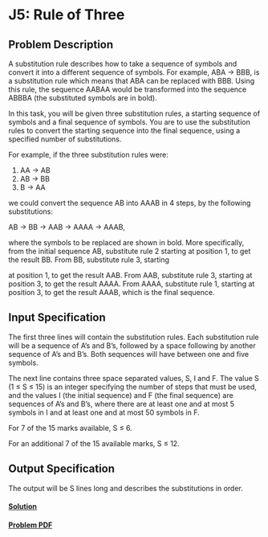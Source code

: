 # J5: Rule of Three

## Problem Description
A substitution rule describes how to take a sequence of symbols and convert it into a different
sequence of symbols. For example, ABA → BBB, is a substitution rule which means that ABA
can be replaced with BBB. Using this rule, the sequence AABAA would be transformed into the
sequence ABBBA (the substituted symbols are in bold).

In this task, you will be given three substitution rules, a starting sequence of symbols and a final
sequence of symbols. You are to use the substitution rules to convert the starting sequence into the
final sequence, using a specified number of substitutions.

For example, if the three substitution rules were:

1. AA → AB
2. AB → BB
3. B → AA

we could convert the sequence AB into AAAB in 4 steps, by the following substitutions:

AB → BB → AAB → AAAA → AAAB,

where the symbols to be replaced are shown in bold. More specifically, from the initial sequence
AB, substitute rule 2 starting at position 1, to get the result BB. From BB, substitute rule 3, starting

at position 1, to get the result AAB. From AAB, substitute rule 3, starting at position 3, to get the
result AAAA. From AAAA, substitute rule 1, starting at position 3, to get the result AAAB, which
is the final sequence.

## Input Specification
The first three lines will contain the substitution rules. Each substitution rule will be a sequence
of A’s and B’s, followed by a space following by another sequence of A’s and B’s. Both sequences
will have between one and five symbols.

The next line contains three space separated values, S, I and F. The value S (1 ≤ S ≤ 15) is an
integer specifying the number of steps that must be used, and the values I (the initial sequence)
and F (the final sequence) are sequences of A’s and B’s, where there are at least one and at most 5
symbols in I and at least one and at most 50 symbols in F.

For 7 of the 15 marks available, S ≤ 6.

For an additional 7 of the 15 available marks, S ≤ 12.

## Output Specification
The output will be S lines long and describes the substitutions in order.

#### [Solution](./main.py)
#### [Problem PDF](https://www.cemc.uwaterloo.ca/contests/computing/2019/stage%201/juniorEF.pdf)